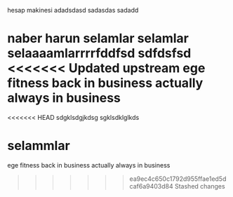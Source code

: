hesap makinesi 
adadsdasd
sadasdas
sadadd

naber harun
selamlar selamlar selaaaamlarrrrfddfsd
sdfdsfsd
<<<<<<< Updated upstream
ege fitness back in business actually always in business
=======
<<<<<<< HEAD
sdgklsdgjkdsg
sgklsdklglkds


selammlar
=======
ege fitness back in business actually always in business
>>>>>>> ea9ec4c650c1792d955ffae1ed5dcaf6a9403d84
>>>>>>> Stashed changes
